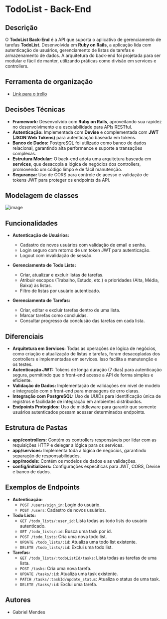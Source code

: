 # TodoList - Back-End

## Descrição
O **TodoList Back-End** é a API que suporta o aplicativo de gerenciamento de tarefas **TodoList**. Desenvolvida em **Ruby on Rails**, a aplicação lida com autenticação de usuários, gerenciamento de listas de tarefas e armazenamento de dados. A arquitetura do back-end foi projetada para ser modular e fácil de manter, utilizando práticas como divisão em services e controllers.

## Ferramenta de organização 

- [Link para o trello](https://trello.com/b/T5HLHIam/todo-list)

## Decisões Técnicas
- **Framework:** Desenvolvido com **Ruby on Rails**, aproveitando sua rapidez no desenvolvimento e a escalabilidade para APIs RESTful.
- **Autenticação:** Implementada com **Devise** e complementada com **JWT (JSON Web Tokens)** para autenticação baseada em tokens.
- **Banco de Dados:** PostgreSQL foi utilizado como banco de dados relacional, garantindo alta performance e suporte a transações complexas.
- **Estrutura Modular:** O back-end adota uma arquitetura baseada em **services**, que desacopla a lógica de negócios dos controllers, promovendo um código limpo e de fácil manutenção.
- **Segurança:** Uso de CORS para controle de acesso e validação de tokens JWT para proteger os endpoints da API.

## Modelagem de classes

![image](https://github.com/user-attachments/assets/c647a78a-72d7-4e09-ad0d-7b8bdd15be22)


## Funcionalidades
- **Autenticação de Usuários:**
  - Cadastro de novos usuários com validação de email e senha.
  - Login seguro com retorno de um token JWT para autenticação.
  - Logout com invalidação de sessão.

- **Gerenciamento de Todo Lists:**
  - Criar, atualizar e excluir listas de tarefas.
  - Atribuir escopos (Trabalho, Estudo, etc.) e prioridades (Alta, Média, Baixa) às listas.
  - Filtro de listas por usuário autenticado.

- **Gerenciamento de Tarefas:**
  - Criar, editar e excluir tarefas dentro de uma lista.
  - Marcar tarefas como concluídas.
  - Consultar progresso da conclusão das tarefas em cada lista.

## Diferenciais
- **Arquitetura em Services:** Todas as operações de lógica de negócios, como criação e atualização de listas e tarefas, foram desacopladas dos controllers e implementadas em services. Isso facilita a manutenção e os testes.
- **Autenticação JWT:** Tokens de longa duração (7 dias) para autenticação segura, permitindo que o front-end acesse a API de forma simples e eficiente.
- **Validação de Dados:** Implementação de validações em nível de modelo e integração com o front-end para mensagens de erro claras.
- **Integração com PostgreSQL:** Uso de UUIDs para identificação única de registros e facilidade de integração em ambientes distribuídos.
- **Endpoints Protegidos:** Uso de middleware para garantir que somente usuários autenticados possam acessar determinados endpoints.

## Estrutura de Pastas
- **app/controllers:** Contém os controllers responsáveis por lidar com as requisições HTTP e delegar a lógica para os services.
- **app/services:** Implementa toda a lógica de negócios, garantindo separação de responsabilidades.
- **app/models:** Contém os modelos de dados e as validações.
- **config/initializers:** Configurações específicas para JWT, CORS, Devise e banco de dados.

## Exemplos de Endpoints
- **Autenticação:**
  - `POST /users/sign_in`: Login do usuário.
  - `POST /users`: Cadastro de novos usuários.
- **Todo Lists:**
  - `GET /todo_lists/:user_id`: Lista todas as todo lists do usuário autenticado.
  - `GET /todo_lists/:id`: Busca uma task por id.
  - `POST /todo_lists`: Cria uma nova todo list.
  - `UPDATE /todo_lists/:id`: Atualiza uma todo list existente.
  - `DELETE /todo_lists/:id`: Exclui uma todo list.
- **Tarefas:**
  - `GET /todo_lists/:todoListId/tasks`: Lista todas as tarefas de uma lista.
  - `POST /tasks`: Cria uma nova tarefa.
  - `UPDATE /tasks/:id`: Atualiza uma task existente.
  - `PATCH /tasks/:taskId/update_status`: Atualiza o status de uma task.
  - `DELETE /tasks/:id`: Exclui uma tarefa.

## Autores
- Gabriel Mendes


